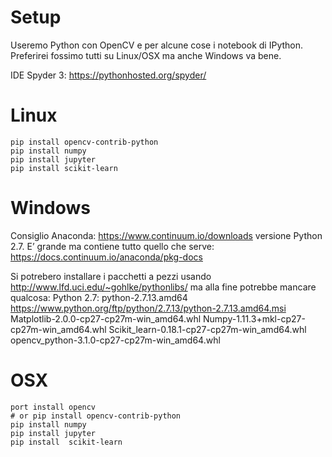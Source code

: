 # Setup

Useremo Python con OpenCV e per alcune cose i notebook di IPython. Preferirei fossimo tutti su Linux/OSX ma anche Windows va bene.

IDE Spyder 3: https://pythonhosted.org/spyder/

# Linux
	pip install opencv-contrib-python
	pip install numpy
	pip install jupyter
	pip install scikit-learn


# Windows
Consiglio Anaconda: https://www.continuum.io/downloads versione Python 2.7. E’ grande ma contiene tutto quello che serve: https://docs.continuum.io/anaconda/pkg-docs 

Si potrebero installare i pacchetti a pezzi usando  http://www.lfd.uci.edu/~gohlke/pythonlibs/ ma alla fine potrebbe mancare qualcosa:
Python 2.7: python-2.7.13.amd64 https://www.python.org/ftp/python/2.7.13/python-2.7.13.amd64.msi 
Matplotlib-2.0.0-cp27-cp27m-win_amd64.whl
Numpy-1.11.3+mkl-cp27-cp27m-win_amd64.whl
Scikit_learn-0.18.1-cp27-cp27m-win_amd64.whl
opencv_python-3.1.0-cp27-cp27m-win_amd64.whl

# OSX
	port install opencv
	# or pip install opencv-contrib-python
	pip install numpy
	pip install jupyter
	pip install  scikit-learn
